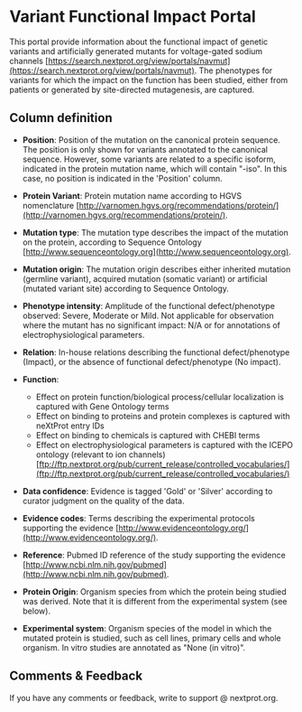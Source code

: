 # Variant Functional Impact Portal
This portal provide information about the functional impact of genetic variants and artificially generated mutants for voltage-gated sodium channels [https://search.nextprot.org/view/portals/navmut](https://search.nextprot.org/view/portals/navmut). The phenotypes for variants for which the impact on the function has been studied, either from patients or generated by site-directed mutagenesis, are captured. 


## Column definition

* **Position**: Position of the mutation on the canonical protein sequence. The position is only shown for variants annotated to the canonical sequence. However, some variants are related to a specific isoform, indicated in the protein mutation name, which will contain "-iso". In this case, no position is indicated in the 'Position' column.

* **Protein Variant**: Protein mutation name according to HGVS nomenclature [http://varnomen.hgvs.org/recommendations/protein/](http://varnomen.hgvs.org/recommendations/protein/).

* **Mutation type**: The mutation type describes the impact of the mutation on the protein, according to Sequence Ontology [http://www.sequenceontology.org](http://www.sequenceontology.org).

* **Mutation origin**: The mutation origin describes either inherited mutation (germline variant), acquired mutation (somatic variant) or artificial (mutated variant site) according to Sequence Ontology. 

* **Phenotype intensity**: Amplitude of the functional defect/phenotype observed: Severe, Moderate or Mild. Not applicable for observation where the mutant has no significant impact: N/A or for annotations of electrophysiological parameters.

* **Relation**: In-house relations describing the functional defect/phenotype (Impact), or the absence of functional defect/phenotype (No impact).

* **Function**: 
  * Effect on protein function/biological process/cellular localization is captured with Gene Ontology terms
  * Effect on binding to proteins and protein complexes is captured with neXtProt entry IDs
  * Effect on binding to chemicals is captured with CHEBI terms
  * Effect on electrophysiological parameters is captured with the ICEPO ontology (relevant to ion channels) [ftp://ftp.nextprot.org/pub/current_release/controlled_vocabularies/](ftp://ftp.nextprot.org/pub/current_release/controlled_vocabularies/)

* **Data confidence**: Evidence is tagged 'Gold' or 'Silver' according to curator judgment on the quality of the data.

* **Evidence codes**: Terms describing the experimental protocols supporting the evidence [http://www.evidenceontology.org/](http://www.evidenceontology.org/).

* **Reference**: Pubmed ID reference of the study supporting the evidence [http://www.ncbi.nlm.nih.gov/pubmed](http://www.ncbi.nlm.nih.gov/pubmed).

* **Protein Origin**: Organism species from which the protein being studied was derived. Note that it is different from the experimental system (see below).

* **Experimental system**: Organism species of the model in which the mutated protein is studied, such as cell lines, primary cells and whole organism. In vitro studies are annotated as "None (in vitro)". 

## Comments & Feedback
If you have any comments or feedback, write to support @ nextprot.org. 
